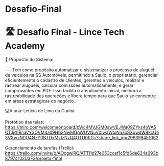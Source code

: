 # Desafio-Final
# 🛣️ Desafio Final - Lince Tech Academy

💭 Propósito do Sistema: <br><br>--- Tem como propósito automatizar e sistematizar o processo de aluguel de veículos na SS Automóveis, permitindo a Saulo, o proprietário, gerenciar eficientemente o cadastro de clientes, gerentes e veículos, realizar e rastrear aluguéis, calcular comissões automaticamente, e gerar comprovantes em PDF. Isso facilita o atendimento inicial, melhora a rastreabilidade das operações e libera tempo para que Saulo se concentre em áreas estratégicas do negócio.

💻Aluna: Letícia de Lima da Cunha

Protótipo das telas: https://miro.com/welcomeonboard/bWc4MVJGM0swVEJWa09ZYks4bVA5QTJjd1BnaVY3OVM4a09Hb2NwMGpWUVNuV0IwaWtoNnZxSXgwdWRkcUo3VXwzNDU4NzY0NTUxMzIzNzQ4OTU0fDI=?share_link_id=298399451062<br><br>
Gerenciamento de tarefas (Trello): https://trello.com/invite/b/AOcgwiRQ/ATTI1d27e053ccef1c5fd6de634a693b87974103D3F3/projeto-final
